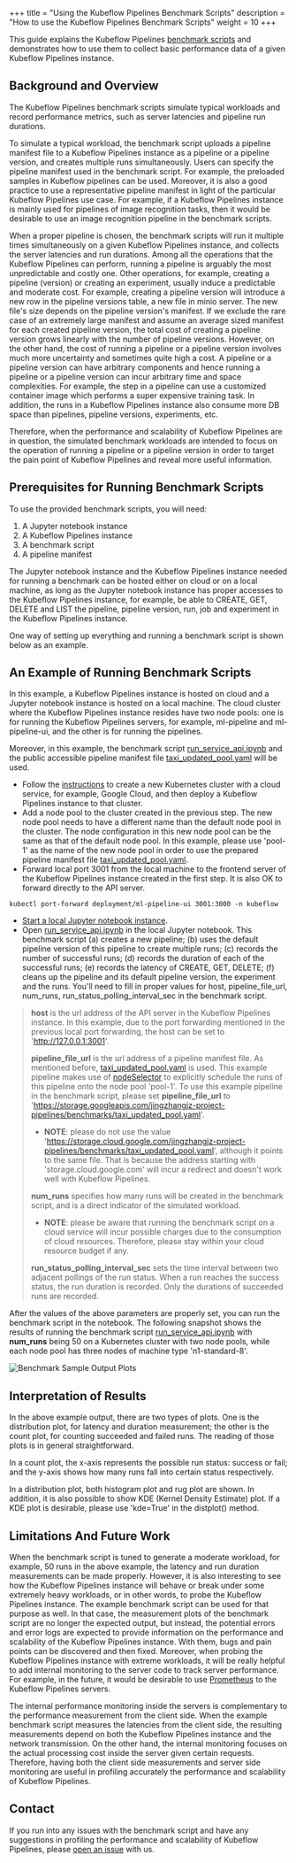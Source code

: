 +++
title = "Using the Kubeflow Pipelines Benchmark Scripts"
description = "How to use the Kubeflow Pipelines Benchmark Scripts"
weight = 10
+++

This guide explains the Kubeflow Pipelines [benchmark scripts](https://github.com/kubeflow/pipelines/tree/master/tools/benchmarks)
and demonstrates how to use them to collect basic performance data of a given
Kubeflow Pipelines instance.

## Background and Overview

The Kubeflow Pipelines benchmark scripts simulate typical workloads and record
performance metrics, such as server latencies and pipeline run durations.

To simulate a typical workload, the benchmark script uploads a pipeline
manifest file to a Kubeflow Pipelines instance as a pipeline or
a pipeline version, and creates multiple runs simultaneously.
Users can specify the pipeline manifest used in
the benchmark script. For example, the preloaded samples in Kubeflow pipelines
can be used. Moreover, it is also a good practice to use a representative
pipeline manifest in light of the particular Kubeflow Pipelines use case. For
example, if a Kubeflow Pipelines instance is mainly used for pipelines of
image recognition tasks, then it would be desirable to use an image recognition
pipeline in the benchmark scripts.

When a proper pipeline is chosen, the benchmark scripts will run it multiple
times simultaneously on a given Kubeflow Pipelines instance, and collects the
server latencies and run durations. Among all the operations that the Kubeflow
Pipelines can perform, running a pipeline is arguably the most unpredictable and
costly one. Other operations, for example, creating a pipeline (version) or creating an
experiment, usually induce a predictable and moderate cost. For example, creating a
pipeline version will introduce a new row in the pipeline versions table, a new
file in minio server. The new file's size depends on the pipeline version's
manifest. If we exclude the rare case of an extremely large manifest and assume
an average sized manifest for each created pipeline version, the total cost of
creating a pipeline version grows linearly with the number of pipeline versions.
However, on the other hand, the cost of running a pipeline or a pipeline version
involves much more uncertainty and sometimes quite high a cost. A pipeline or a
pipeline version can have arbitrary components and hence running a pipeline or a
pipeline version can incur arbitrary time and space complexities. For example, the step
in a pipeline can use a customized container image which performs a super
expensive training task. In addition, the runs in a Kubeflow Pipelines instance
also consume more DB space than pipelines, pipeline versions, experiments, etc.

Therefore, when the performance and scalability of Kubeflow Pipelines are in
question, the simulated benchmark workloads are intended to focus on the
operation of running a pipeline or a pipeline version in order to target the
pain point of Kubeflow Pipelines and reveal more useful information.

## Prerequisites for Running Benchmark Scripts

To use the provided benchmark scripts, you will need:

1. A Jupyter notebook instance
1. A Kubeflow Pipelines instance
1. A benchmark script
1. A pipeline manifest

The Jupyter notebook instance and the Kubeflow Pipelines instance needed for
running a benchmark can be hosted either on cloud or on a local machine, as long
as the Jupyter notebook instance has proper accesses to the Kubeflow Pipelines
instance, for example, be able to CREATE, GET, DELETE and LIST the pipeline, pipeline
version, run, job and experiment in the Kubeflow Pipelines instance.

One way of setting up everything and running a benchmark script is shown below
as an example.

## An Example of Running Benchmark Scripts

In this example, a Kubeflow Pipelines instance is hosted on cloud and a
Jupyter notebook instance is hosted on a local machine. The cloud cluster where
the Kubeflow Pipelines instance resides have two node pools: one is for
running the Kubeflow Pipelines servers, for example, ml-pipeline and ml-pipeline-ui,
and the other is for running the pipelines.

Moreover, in this example, the benchmark script [run_service_api.ipynb](https://github.com/jingzhang36/pipelines/blob/different_tools/tools/benchmarks/run_service_api.ipynb)
and the public accessible pipeline manifest file [taxi_updated_pool.yaml](https://storage.googleapis.com/jingzhangjz-project-pipelines/benchmarks/taxi_updated_pool.yaml)
will be used.

* Follow the [instructions](https://www.kubeflow.org/docs/pipelines/installation/standalone-deployment/)
to create a new Kubernetes cluster with a cloud service, for example, Google Cloud, and
then deploy a Kubeflow Pipelines instance to that cluster.
* Add a node pool to the cluster created in the previous step. The new node
pool needs to have a different name than the default node pool in the cluster.
The node configuration in this new node pool can be the same as that of the
default node pool. In this example, please use 'pool-1' as the name of the new
node pool in order to use the prepared pipeline manifest file [taxi_updated_pool.yaml](https://storage.googleapis.com/jingzhangjz-project-pipelines/benchmarks/taxi_updated_pool.yaml).
* Forward local port 3001 from the local machine to the frontend server of the
Kubeflow Pipelines instance created in the first step. It is also OK to
forward directly to the API server.
```
kubectl port-forward deployment/ml-pipeline-ui 3001:3000 -n kubeflow
```
* [Start a local Jupyter notebook instance](https://jupyter.org/install.html).
* Open [run_service_api.ipynb](https://github.com/jingzhang36/pipelines/blob/different_tools/tools/benchmarks/run_service_api.ipynb)
in the local Jupyter notebook. This benchmark script (a) creates a new pipeline;
(b) uses the default pipeline version of this pipeline to create multiple runs;
(c) records the number of successful runs; (d) records the duration of each of
the successful runs; (e) records the latency of CREATE, GET, DELETE; (f) cleans
up the pipeline and its default pipeline version, the experiment and the runs.
You'll need to fill in proper values for host, pipeline_file_url, num_runs,
run_status_polling_interval_sec in the benchmark script.
> **host** is the url address of the API server in the Kubeflow Pipelines
instance. In this example, due to the port forwarding mentioned in the
previous local port forwarding, the host can be set to 'http://127.0.0.1:3001'.
>
> **pipeline_file_url** is the url address of a pipeline manifest file. As
mentioned before, [taxi_updated_pool.yaml](https://storage.googleapis.com/jingzhangjz-project-pipelines/benchmarks/taxi_updated_pool.yaml)
is used. This example pipeline makes use of [nodeSelector](https://kubernetes.io/docs/concepts/scheduling-eviction/assign-pod-node/#nodeselector)
to explicitly schedule the runs of this pipeline onto the node pool 'pool-1'.
To use this example pipeline in the benchmark script, please set
**pipeline_file_url** to 'https://storage.googleapis.com/jingzhangjz-project-pipelines/benchmarks/taxi_updated_pool.yaml'.
> - **NOTE**: please do not use the value 'https://storage.cloud.google.com/jingzhangjz-project-pipelines/benchmarks/taxi_updated_pool.yaml',
although it points to the same file. That is because the address starting with
'storage.cloud.google.com' will incur a redirect and doesn't work well with
Kubeflow Pipelines.
>
> **num_runs** specifies how many runs will be created in the benchmark script,
and is a direct indicator of the simulated workload.
> - **NOTE**: please be aware that running the benchmark script on a cloud
service will incur possible charges due to the consumption of cloud resources.
Therefore, please stay within your cloud resource budget if any.
>
> **run_status_polling_interval_sec** sets the time interval between two
adjacent pollings of the run status. When a run reaches the success status, the
run duration is recorded. Only the durations of succeeded runs are recorded.

After the values of the above parameters are properly set, you can run the
benchmark script in the notebook. The following snapshot shows the
results of running the benchmark script [run_service_api.ipynb](https://github.com/jingzhang36/pipelines/blob/different_tools/tools/benchmarks/run_service_api.ipynb)
with **num_runs** being 50 on a Kubernetes cluster with two node pools, while
each node pool has three nodes of machine type 'n1-standard-8'.

<img src="/docs/images/benchmark-snapshot-1.png"
alt="Benchmark Sample Output Plots"
class="mt-3 mb-3 border border-info rounded">

## Interpretation of Results

In the above example output, there are two types of plots. One is the
distribution plot, for latency and duration measurement; the other is the count
plot, for counting succeeded and failed runs. The reading of those plots is in
general straightforward.

In a count plot, the x-axis represents the possible run status: success or fail;
and the y-axis shows how many runs fall into certain status respectively.

In a distribution plot, both histogram plot and rug plot are shown. In addition,
it is also possible to show KDE (Kernel Density Estimate) plot. If a KDE plot is
desirable, please use 'kde=True' in the distplot() method.

## Limitations And Future Work

When the benchmark script is tuned to generate a moderate workload, for example, 50
runs in the above example, the latency and run duration measurements can be
made properly. However, it is also interesting to see how the Kubeflow Pipelines
instance will behave or break under some extremely heavy workloads, or in
other words, to probe the Kubeflow Pipelines instance. The example benchmark
script can be used for that purpose as well. In that case, the measurement plots
of the benchmark script are no longer the expected output, but instead, the
potential errors and error logs are expected to provide information on the
performance and scalability of the Kubeflow Pipelines instance. With them, bugs
and pain points can be discovered and then fixed. Moreover, when probing the
Kubeflow Pipelines instance with extreme workloads, it will be really helpful
to add internal monitoring to the server code to track server performance. For example,
in the future, it would be desirable to use [Prometheus](https://prometheus.io/)
to the Kubeflow Pipelines servers.

The internal performance monitoring inside the servers is complementary to the
performance measurement from the client side. When the example benchmark script
measures the latencies from the client side, the resulting measurements depend
on both the Kubeflow Pipelines instance and the network transmission. On the
other hand, the internal monitoring focuses on the actual processing cost inside
the server given certain requests. Therefore, having both the client side
measurements and server side monitoring are useful in profiling accurately the
performance and scalability of Kubeflow Pipelines.

## Contact

If you run into any issues with the benchmark script and have any suggestions in
profiling the performance and scalability of Kubeflow Pipelines, please [open an
issue](https://github.com/kubeflow/pipelines/issues/new) with us.